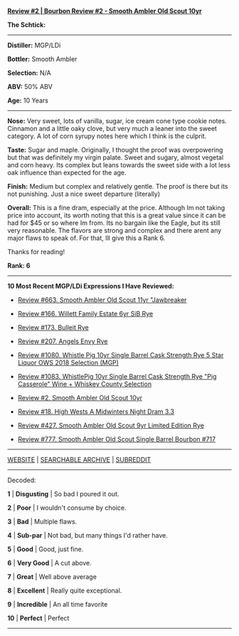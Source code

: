 
[**Review #2 | Bourbon Review #2 - Smooth Ambler Old Scout 10yr**]( https://t8ke.review/review-2-smooth-ambler-old-scout-10-year/)

**The Schtick:** 

-----

**Distiller:** MGP/LDi

**Bottler:** Smooth Ambler

**Selection:** N/A

**ABV:**  50% ABV

**Age:** 10 Years 

-----

**Nose:**  Very sweet, lots of vanilla, sugar, ice cream cone type cookie notes. Cinnamon and a little oaky clove, but very much a leaner into the sweet category. A lot of corn syrupy notes here which I think is the culprit.

**Taste:** Sugar and maple. Originally, I thought the proof was overpowering but that was definitely my virgin palate. Sweet and sugary, almost vegetal and corn heavy. Its complex but leans towards the sweet side with a lot less oak influence than expected for the age.

**Finish:** Medium but complex and relatively gentle. The proof is there but its not punishing. Just a nice sweet departure (literally)

**Overall:** This is a fine dram, especially at the price. Although Im not taking price into account, its worth noting that this is a great value since it can be had for $45 or so where Im from. Its no bargain like the Eagle, but its still very reasonable. The flavors are strong and complex and there arent any major flaws to speak of. For that, Ill give this a Rank 6.

Thanks for reading!

**Rank: 6**

----- 

**10 Most Recent MGP/LDi Expressions I Have Reviewed:** 

- [Review #663. Smooth Ambler Old Scout 11yr "Jawbreaker]( https://t8ke.review/review-663-smooth-ambler-old-scout-11yr-711-jawbreaker-selection/) 

- [Review #166. Willett Family Estate 6yr SiB Rye]( https://t8ke.review/review-166-wfe-single-barrel-rye-64-6yr-re-review/) 

- [Review #173. Bulleit Rye]( https://t8ke.review/review-173-bulleit-rye-re-review/) 

- [Review #207. Angels Envy Rye]( https://t8ke.review/review-207-angels-envy-rye/) 

- [Review #1080. Whistle Pig 10yr Single Barrel Cask Strength Rye 5 Star Liquor OWS 2018 Selection (MGP)]( https://t8ke.review/review-1080-whistle-pig-10yr-single-barrel-cask-strength-rye-5-star-liquor-ows-2018-selection-mgp/) 

- [Review #1083. WhistlePig 10yr Single Barrel Cask Strength Rye "Pig Casserole" Wine + Whiskey County Selection]( https://t8ke.review/review-1083-whistle-pig-10yr-single-barrel-cask-strength-rye-pig-casserole-wine-whiskey-country-selection/) 

- [Review #2. Smooth Ambler Old Scout 10yr]( https://t8ke.review/review-2-smooth-ambler-old-scout-10-year/) 

- [Review #18. High Wests A Midwinters Night Dram 3.3]( https://t8ke.review/review-18-high-west-midwinters-night-dram-act-3-3/) 

- [Review #427. Smooth Ambler Old Scout 9yr Limited Edition Rye]( https://t8ke.review/review-427-smooth-ambler-old-scout-limited-edition-single-barrel-gift-shop-9yr-rye/) 

- [Review #777. Smooth Ambler Old Scout Single Barrel Bourbon #717]( https://t8ke.review/review-777-smooth-ambler-old-scout-single-barrel-bourbon-717/) 

-----

[WEBSITE](https://t8ke.review) | [SEARCHABLE ARCHIVE](https://t8ke.review/review-archive/) | [SUBREDDIT](https://reddit.com/r/t8kereviews)

-----

Decoded:

**1** | **Disgusting** | So bad I poured it out.

**2** | **Poor** | I wouldn't consume by choice.

**3** | **Bad** | Multiple flaws.

**4** | **Sub-par** | Not bad, but many things I'd rather have.

**5** | **Good** | Good, just fine.

**6** | **Very Good** | A cut above.

**7** | **Great** | Well above average

**8** | **Excellent** | Really quite exceptional.

**9** | **Incredible** | An all time favorite

**10** | **Perfect** | Perfect

----

